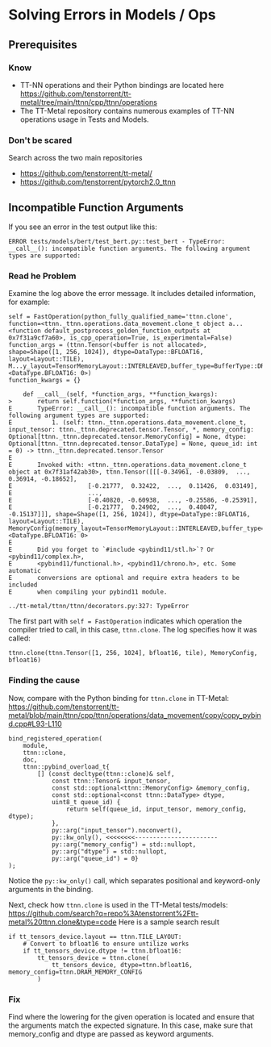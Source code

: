 # Solving Errors in Models / Ops

## Prerequisites
### Know
* TT-NN operations and their Python bindings are located here <br>
https://github.com/tenstorrent/tt-metal/tree/main/ttnn/cpp/ttnn/operations
*  The TT-Metal repository contains numerous examples of TT-NN operations usage in Tests and Models.

### Don't be scared
Search across the two main repositories 
* https://github.com/tenstorrent/tt-metal/
* https://github.com/tenstorrent/pytorch2.0_ttnn


## Incompatible Function Arguments
If you see an error in the test output like this:
```
ERROR tests/models/bert/test_bert.py::test_bert - TypeError: __call__(): incompatible function arguments. The following argument types are supported:
```
### Read he Problem
Examine the log above the error message. It includes detailed information, for example:
```
self = FastOperation(python_fully_qualified_name='ttnn.clone', function=<ttnn._ttnn.operations.data_movement.clone_t object a...<function default_postprocess_golden_function_outputs at 0x7f31a9cf7a60>, is_cpp_operation=True, is_experimental=False)
function_args = (ttnn.Tensor(<buffer is not allocated>, shape=Shape([1, 256, 1024]), dtype=DataType::BFLOAT16, layout=Layout::TILE), M...y_layout=TensorMemoryLayout::INTERLEAVED,buffer_type=BufferType::DRAM,shard_spec=std::nullopt), <DataType.BFLOAT16: 0>)
function_kwargs = {}

    def __call__(self, *function_args, **function_kwargs):
>       return self.function(*function_args, **function_kwargs)
E       TypeError: __call__(): incompatible function arguments. The following argument types are supported:
E           1. (self: ttnn._ttnn.operations.data_movement.clone_t, input_tensor: ttnn._ttnn.deprecated.tensor.Tensor, *, memory_config: Optional[ttnn._ttnn.deprecated.tensor.MemoryConfig] = None, dtype: Optional[ttnn._ttnn.deprecated.tensor.DataType] = None, queue_id: int = 0) -> ttnn._ttnn.deprecated.tensor.Tensor
E       
E       Invoked with: <ttnn._ttnn.operations.data_movement.clone_t object at 0x7f31af42ab30>, ttnn.Tensor([[[-0.34961, -0.03809,  ...,  0.36914, -0.18652],
E                     [-0.21777,  0.32422,  ...,  0.11426,  0.03149],
E                     ...,
E                     [-0.40820, -0.60938,  ..., -0.25586, -0.25391],
E                     [-0.21777,  0.24902,  ...,  0.48047, -0.15137]]], shape=Shape([1, 256, 1024]), dtype=DataType::BFLOAT16, layout=Layout::TILE), MemoryConfig(memory_layout=TensorMemoryLayout::INTERLEAVED,buffer_type=BufferType::DRAM,shard_spec=std::nullopt), <DataType.BFLOAT16: 0>
E       
E       Did you forget to `#include <pybind11/stl.h>`? Or <pybind11/complex.h>,
E       <pybind11/functional.h>, <pybind11/chrono.h>, etc. Some automatic
E       conversions are optional and require extra headers to be included
E       when compiling your pybind11 module.

../tt-metal/ttnn/ttnn/decorators.py:327: TypeError
```

The first part with `self = FastOperation` indicates which operation the compiler tried to call, in this case, `ttnn.clone`. The log specifies how it was called:
```
ttnn.clone(ttnn.Tensor([1, 256, 1024], bfloat16, tile), MemoryConfig, bfloat16)
```

### Finding the cause
Now, compare with the Python binding for `ttnn.clone` in TT-Metal:
https://github.com/tenstorrent/tt-metal/blob/main/ttnn/cpp/ttnn/operations/data_movement/copy/copy_pybind.cpp#L93-L110
```
bind_registered_operation(
    module,
    ttnn::clone,
    doc,
    ttnn::pybind_overload_t{
        [] (const decltype(ttnn::clone)& self,
            const ttnn::Tensor& input_tensor,
            const std::optional<ttnn::MemoryConfig> &memory_config,
            const std::optional<const ttnn::DataType> dtype,
            uint8_t queue_id) {
                return self(queue_id, input_tensor, memory_config, dtype);
            },
            py::arg("input_tensor").noconvert(),
            py::kw_only(), <<<<<<<<-----------------------
            py::arg("memory_config") = std::nullopt,
            py::arg("dtype") = std::nullopt,
            py::arg("queue_id") = 0}
);
```
Notice the `py::kw_only()` call, which separates positional and keyword-only arguments in the binding.

Next, check how `ttnn.clone` is used in the TT-Metal tests/models:
https://github.com/search?q=repo%3Atenstorrent%2Ftt-metal%20ttnn.clone&type=code
Here is a sample search result
```
if tt_tensors_device.layout == ttnn.TILE_LAYOUT:
    # Convert to bfloat16 to ensure untilize works
    if tt_tensors_device.dtype != ttnn.bfloat16:
        tt_tensors_device = ttnn.clone(
            tt_tensors_device, dtype=ttnn.bfloat16, memory_config=ttnn.DRAM_MEMORY_CONFIG
        )    
```

### Fix
Find where the lowering for the given operation is located and ensure that the arguments match the expected signature. 
In this case, make sure that memory_config and dtype are passed as keyword arguments.

